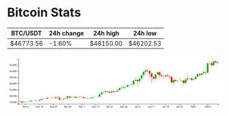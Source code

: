 # Bitcoin Stats

BTC/USDT|24h change|24h high|24h low|
|---|---|---|---|
|$46773.56|-1.60%|$48150.00|$46202.53|

<img src="./chart.svg">
